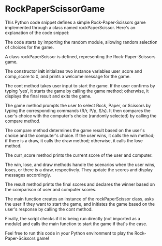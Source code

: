 # RockPaperScissorGame

This Python code snippet defines a simple Rock-Paper-Scissors game implemented through a class named rockPaperScissor. Here's an explanation of the code snippet:

The code starts by importing the random module, allowing random selection of choices for the game.

A class rockPaperScissor is defined, representing the Rock-Paper-Scissors game.

The constructor __init__ initializes two instance variables user_score and comp_score to 0, and prints a welcome message for the game.

The cont method takes user input to start the game. If the user confirms by typing 'yes', it starts the game by calling the game method; otherwise, it displays the final result and exits the game.

The game method prompts the user to select Rock, Paper, or Scissors by typing the corresponding commands (R/r, P/p, S/s). It then compares the user's choice with the computer's choice (randomly selected) by calling the compare method.

The compare method determines the game result based on the user's choice and the computer's choice. If the user wins, it calls the win method; if there is a draw, it calls the draw method; otherwise, it calls the lose method.

The curr_score method prints the current score of the user and computer.

The win, lose, and draw methods handle the scenarios when the user wins, loses, or there is a draw, respectively. They update the scores and display messages accordingly.

The result method prints the final scores and declares the winner based on the comparison of user and computer scores.

The main function creates an instance of the rockPaperScissor class, asks the user if they want to start the game, and initiates the game based on the user's response by calling the cont method.

Finally, the script checks if it is being run directly (not imported as a module) and calls the main function to start the game if that's the case.

Feel free to run this code in your Python environment to play the Rock-Paper-Scissors game!

